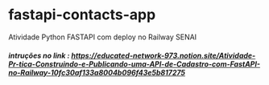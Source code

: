 # fastapi-contacts-app
Atividade Python FASTAPI com deploy no Railway SENAI

##### intruções no link : https://educated-network-973.notion.site/Atividade-Pr-tica-Construindo-e-Publicando-uma-API-de-Cadastro-com-FastAPI-no-Railway-10fc30af133a8004b096f43e5b817275

